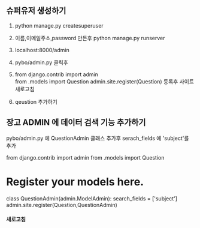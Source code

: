  
## 슈퍼유저 생성하기

1. python manage.py createsuperuser
2. 이름,이메일주소,password 만든후 python manage.py runserver
3. localhost:8000/admin
4. pybo/admin.py 클릭후
5. from django.contrib import admin   
   from .models import Question
   admin.site.register(Question)
등록후 사이트 새로고침

6. qeustion 추가하기


## 장고 ADMIN 에 데이터 검색 기능 추가하기

pybo/admin.py 에 QuestionAdmin 클래스 추가후 serach_fields 에 'subject'를 추가


from django.contrib import admin
from .models import Question

# Register your models here.
class QuestionAdmin(admin.ModelAdmin):
    search_fields = ['subject']
admin.site.register(Question,QuestionAdmin)

#### 새로고침 





